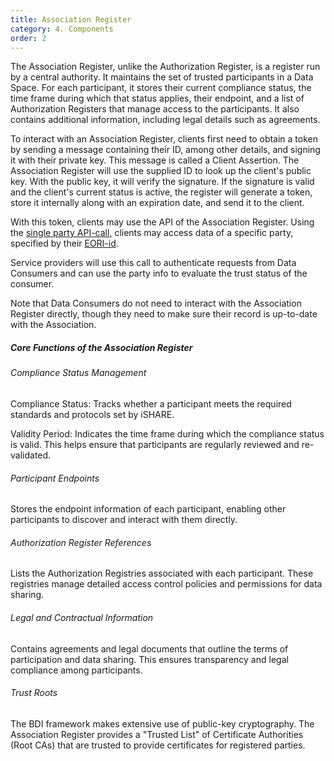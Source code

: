 ```yaml
---
title: Association Register
category: 4. Components
order: 2
---
```


The Association Register, unlike the Authorization Register, is a register run by a central authority. It maintains the set of trusted participants in a Data Space. For each participant, it stores their current compliance status, the time frame during which that status applies, their endpoint, and a list of Authorization Registers that manage access to the participants. It also contains additional information, including legal details such as agreements.

To interact with an Association Register, clients first need to obtain a token by sending a message containing their ID, among other details, and signing it with their private key. This message is called a Client Assertion. The Association Register will use the supplied ID to look up the client's public key. With the public key, it will verify the signature. If the signature is valid and the client's current status is active, the register will generate a token, store it internally along with an expiration date, and send it to the client.

With this token, clients may use the API of the Association Register. Using the [single party API-call](https://dev.ishare.eu/ishare-satellite-role/single-party), clients may access data of a specific party, specified by their [EORI-id](glossary.md#EORI).

Service providers will use this call to authenticate requests from Data Consumers and can use the party info to evaluate the trust status of the consumer.

Note that Data Consumers do not need to interact with the Association Register directly, though they need to make sure their record is up-to-date with the Association.

##### Core Functions of the Association Register

###### Compliance Status Management

Compliance Status: Tracks whether a participant meets the required standards and protocols set by iSHARE.

Validity Period: Indicates the time frame during which the compliance status is valid. This helps ensure that participants are regularly reviewed and re-validated.

###### Participant Endpoints

Stores the endpoint information of each participant, enabling other participants to discover and interact with them directly.

###### Authorization Register References

Lists the Authorization Registries associated with each participant. These registries manage detailed access control policies and permissions for data sharing.

###### Legal and Contractual Information

Contains agreements and legal documents that outline the terms of participation and data sharing. This ensures transparency and legal compliance among participants.

###### Trust Roots

The BDI framework makes extensive use of public-key cryptography. The Association Register provides a "Trusted List" of Certificate Authorities (Root CAs) that are trusted to provide certificates for registered parties.
